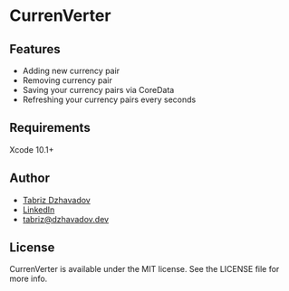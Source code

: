 # CurrenVerter

## Features

- Adding new currency pair
- Removing currency pair
- Saving your currency pairs via CoreData
- Refreshing your currency pairs every seconds

## Requirements

Xcode 10.1+

## Author

- [Tabriz Dzhavadov](https://dzhavadov.dev)
- [LinkedIn](https://www.linkedin.com/in/dzhavadov/)
- tabriz@dzhavadov.dev

## License

CurrenVerter is available under the MIT license. See the LICENSE file for more info.
